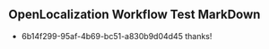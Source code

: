 ## OpenLocalization Workflow Test MarkDown
* 6b14f299-95af-4b69-bc51-a830b9d04d45 thanks!

<!--HONumber=Jul16_HO5-->


